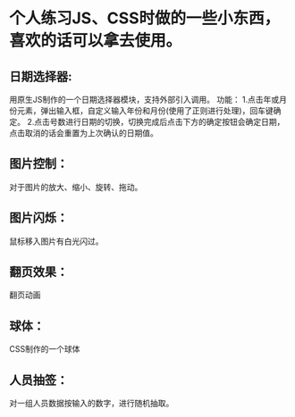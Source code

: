 # 个人练习JS、CSS时做的一些小东西，喜欢的话可以拿去使用。

## 日期选择器:
用原生JS制作的一个日期选择器模块，支持外部引入调用。
功能：
       1.点击年或月份元素，弹出输入框，自定义输入年份和月份(使用了正则进行处理)，回车键确定。
       2.点击号数进行日期的切换，切换完成后点击下方的确定按钮会确定日期，点击取消的话会重置为上次确认的日期值。

## 图片控制：
对于图片的放大、缩小、旋转、拖动。

## 图片闪烁：
鼠标移入图片有白光闪过。

## 翻页效果：
翻页动画

## 球体：
CSS制作的一个球体

## 人员抽签：
对一组人员数据按输入的数字，进行随机抽取。
        
